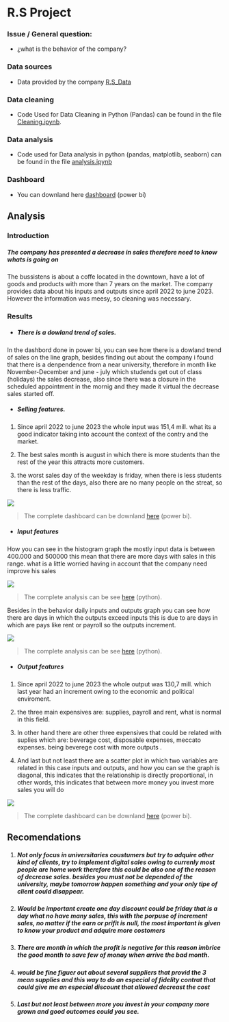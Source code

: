 # R.S Project

### Issue / General question:

- ¿what is the behavior of the company?  

### Data sources 
 
 - Data provided by the company [R.S_Data](https://github.com/mateofrancop/Personal_projects-Data-Analyst-/blob/main/Rinconcito_del_sabor/datos-RS.xlsx)
 
### Data cleaning 

- Code Used for Data Cleaning in Python (Pandas) can be found in the file [Cleaning.ipynb](https://github.com/mateofrancop/Personal_projects-Data-Analyst-/blob/main/Rinconcito_del_sabor/cleaning.ipynb).

### Data analysis
- Code used for Data analysis in python (pandas, matplotlib, seaborn) can be found in the file [analysis.ipynb](https://github.com/mateofrancop/Personal_projects-Data-Analyst-/blob/main/Rinconcito_del_sabor/analysis.ipynb)

### Dashboard
- You can downland here [dashboard](https://github.com/mateofrancop/Personal_projects-Data-Analyst-/blob/main/Rinconcito_del_sabor/Analisis_RS.pbix) (power bi)

## Analysis

### Introduction

##### The company has presented a decrease in sales therefore need to know whats is going on 

The bussistens is about a coffe located in the downtown, have a lot of goods and products with more than 7 years on the market. The company provides data about his inputs and outputs since april 2022 to june 2023. However the information was meesy, so cleaning was necessary.

### Results 

- ##### There is a dowland trend of sales. 

In the dashbord done in power bi, you can see how there is a dowland trend of sales on the line graph, besides finding out about the company i found that there is a denpendence from a near university, therefore in month like November-December and june - july which studends get out of class (holidays) the sales decrease, also since there was a closure in the scheduled appointment in the mornig and they made it virtual the decrease sales started off.

- ##### Selling features. 

1. Since april 2022 to june 2023 the whole input was 151,4 mill. what its a good indicator taking into account the context of the contry and the market.

2. The best sales month is august in which there is more students than the rest of the year this attracts more customers.

3. the worst sales day of the weekday is friday, when there is less students than the rest of the days, also there are no many people on the streat, so there is less traffic. 

![](https://i.imgur.com/rfkY4gd.png[/img)
> The complete dashboard can be downland [here](https://github.com/mateofrancop/Personal_projects-Data-Analyst-/blob/main/Rinconcito_del_sabor/Analisis_RS.pbix) (power bi).

- ##### Input features 	

How you can see in the histogram graph the mostly input data is between 400.000 and 500000 this mean that there are more days with sales in this range. what is a little worried having in account that the company need improve his sales 

![](https://i.imgur.com/5vGOSvZ.png[/img])
> The complete analysis can be see [here](https://github.com/mateofrancop/Personal_projects-Data-Analyst-/blob/main/Rinconcito_del_sabor/analysis.ipynb) (python).

Besides in the behavior daily inputs and outputs graph you can see how there are days in which the outputs exceed inputs this is due to are days in which are pays like rent or payroll so the outputs increment. 

![](https://i.imgur.com/OacGNGL.png[/img])
> The complete analysis can be see [here](https://github.com/mateofrancop/Personal_projects-Data-Analyst-/blob/main/Rinconcito_del_sabor/analysis.ipynb) (python).

- ##### Output features
 
1. Since april 2022 to june 2023 the whole output was 130,7 mill. which last year had an increment owing to the economic and political enviroment.

2. the three main expensives are: supplies, payroll and rent, what is normal in this field. 

3. In other hand there are other three expensives that could be related with suplies which are: beverage cost, disposable expenses, meccato expenses. being beverege cost with more outputs .

4. And last but not least there are a scatter plot in which two variables are related in this case inputs and outputs, and how you can se the graph is diagonal, this indicates that the relationship is directly proportional, in other words, this indicates that between more money you invest more sales you will do    


![](https://i.imgur.com/WB6gcqY.png[/img)
> The complete dashboard can be downland [here](https://github.com/mateofrancop/Personal_projects-Data-Analyst-/blob/main/Rinconcito_del_sabor/Analisis_RS.pbix) (power bi).

## Recomendations

1. ##### Not only focus in universitaries coustumers but try to adquire other kind of clients, try to implement digital sales owing to currenly most people are home work therefore this could be also one of the reason of decrease sales. besides you must not be depended of the university, maybe tomorrow happen something and your only tipe of client could disappear.

2. ##### Would be important create one day discount could be friday that is a day what no have many sales, this with the porpuse of increment sales, no matter if the earn or prifit is null, the most important is given to know your product and adquire more costomers  

3. ##### There are month in which the profit is negative for this reason imbrice the good month to save few of monay when arrive the bad month.

4. ##### would be fine figuer out about several suppliers that provid the 3 mean supplies and this way to do an especial of fidelity contrat that could give me an especial discount that allowed decreast the cost 

5. ##### Last but not least between more you invest in your company more grown and good outcomes could you see. 